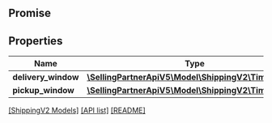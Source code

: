 ## Promise

## Properties

Name | Type | Description | Notes
------------ | ------------- | ------------- | -------------
**delivery_window** | [**\SellingPartnerApiV5\Model\ShippingV2\TimeWindow**](TimeWindow.md) |  | [optional]
**pickup_window** | [**\SellingPartnerApiV5\Model\ShippingV2\TimeWindow**](TimeWindow.md) |  | [optional]

[[ShippingV2 Models]](../) [[API list]](../../Api) [[README]](../../../README.md)
